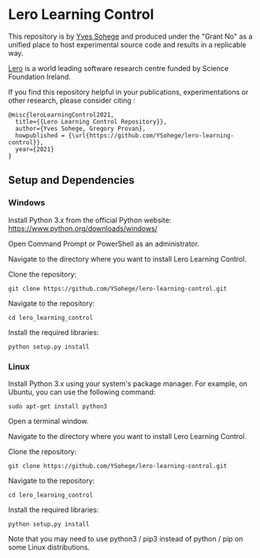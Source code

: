 # Lero Learning Control 

This repository is by [Yves Sohege](https://github.com/YSohege) and produced under the "Grant No"
as a unified place to host experimental source code and results in a replicable way. 

[Lero](https://lero.ie/) is a world leading software research centre funded by Science Foundation Ireland.


If you find this repository helpful in your publications, experimentations or other research,
please consider citing :

```
@misc{leroLearningControl2021,
  title={{Lero Learning Control Repository}},
  author={Yves Sohege, Gregory Provan},
  howpublished = {\url{https://github.com/YSohege/lero-learning-control}},
  year={2021}
}
```

## Setup and Dependencies
### Windows
Install Python 3.x from the official Python website: https://www.python.org/downloads/windows/

Open Command Prompt or PowerShell as an administrator.

Navigate to the directory where you want to install Lero Learning Control.

Clone the repository:
```
git clone https://github.com/YSohege/lero-learning-control.git
```
Navigate to the repository:
```
cd lero_learning_control
```
Install the required libraries:
```
python setup.py install
```


### Linux
Install Python 3.x using your system's package manager. For example, on Ubuntu, you can use the following command:
```
sudo apt-get install python3
```

Open a terminal window.

Navigate to the directory where you want to install Lero Learning Control.

Clone the repository:
```
git clone https://github.com/YSohege/lero-learning-control.git
```

Navigate to the repository:
```
cd lero_learning_control
```

Install the required libraries:
```
python setup.py install
```

Note that you may need to use python3 / pip3 instead of python / pip on some Linux distributions.





[//]: # ()
[//]: # (+ Python/numpy/[PyTorch]&#40;https://pytorch.org&#41;)

[//]: # (+ [locuslab/mpc.pytorch]&#40;https://github.com/locuslab/mpc.pytorch&#41;)

[//]: # ()
[//]: # (# LQR Imitation Learning Experiments)

[//]: # ()
[//]: # (From within the `imitation_lqr` directory:)

[//]: # (1. `train.py` is the main training script for the experiment )

[//]: # (   in Section 5.3.)

[//]: # ()
[//]: # (# Non-Convex Imitation Learning Experiments)

[//]: # ()
[//]: # (From within the `imitation_nonconvex` directory:)

[//]: # (1. `make_dataset.py` should be run to create a dataset of trajectories)

[//]: # (   for each environment.)

[//]: # (2. `il_exp.py` is the main training script for each experiment.)

[//]: # (3. `run-pendulum-cartpole.sh` runs all of the experiments for the)

[//]: # (   pendulum and cartpole environments in Section 5.3.)

[//]: # (3. `run-complex-pendulum.sh` runs all of the experiments for the)

[//]: # (   non-realizable pendulum environment in Section 5.4.)
